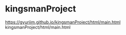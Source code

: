 # kingsmanProject

https://gyuriim.github.io/kingsmanProject/html/main.html
kingsmanProject/html/main.html
